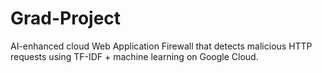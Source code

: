 # Grad-Project
AI-enhanced cloud Web Application Firewall that detects malicious HTTP requests using TF-IDF + machine learning on Google Cloud.
